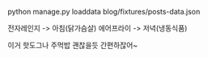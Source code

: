 python manage.py loaddata blog/fixtures/posts-data.json


전자레인지 -> 아침(닭가슴살)
에어프라이 -> 저녁(냉동식품)


이거 핫도그나 주먹밥 괜찮을듯 간편하잖어~